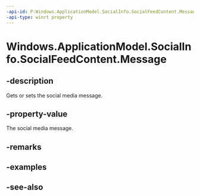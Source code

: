 ----api-id: P:Windows.ApplicationModel.SocialInfo.SocialFeedContent.Message
-api-type: winrt property
---<!-- Property syntaxpublic string Message { get;  set; }--># Windows.ApplicationModel.SocialInfo.SocialFeedContent.Message## -descriptionGets or sets the social media message.## -property-valueThe social media message.## -remarks## -examples## -see-also